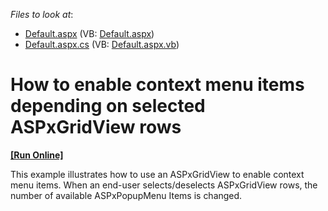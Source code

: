<!-- default file list -->
*Files to look at*:

* [Default.aspx](./CS/WebSite/Default.aspx) (VB: [Default.aspx](./VB/WebSite/Default.aspx))
* [Default.aspx.cs](./CS/WebSite/Default.aspx.cs) (VB: [Default.aspx.vb](./VB/WebSite/Default.aspx.vb))
<!-- default file list end -->
# How to enable context menu items depending on selected ASPxGridView rows
<!-- run online -->
**[[Run Online]](https://codecentral.devexpress.com/e4279/)**
<!-- run online end -->


<p>This example illustrates how to use an ASPxGridView to enable context menu items. When an end-user selects/deselects ASPxGridView rows, the number of available ASPxPopupMenu Items is changed.</p>

<br/>


